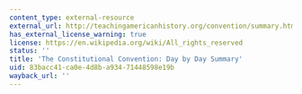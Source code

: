 ```yaml
---
content_type: external-resource
external_url: http://teachingamericanhistory.org/convention/summary.html
has_external_license_warning: true
license: https://en.wikipedia.org/wiki/All_rights_reserved
status: ''
title: 'The Constitutional Convention: Day by Day Summary'
uid: 83bacc41-ca0e-4d8b-a934-71448598e19b
wayback_url: ''
---
```

